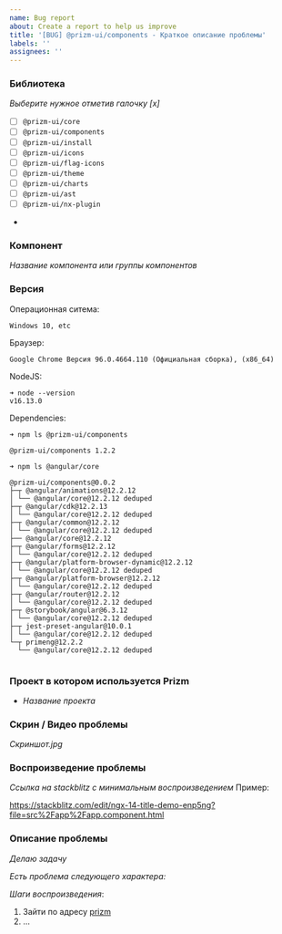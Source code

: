 ```yaml
---
name: Bug report
about: Create a report to help us improve
title: '[BUG] @prizm-ui/components - Краткое описание проблемы'
labels: ''
assignees: ''
---
```


### Библиотека

_Выберите нужное отметив галочку [x]_

- [ ] `@prizm-ui/core`
- [ ] `@prizm-ui/components`
- [ ] `@prizm-ui/install`
- [ ] `@prizm-ui/icons`
- [ ] `@prizm-ui/flag-icons`
- [ ] `@prizm-ui/theme`
- [ ] `@prizm-ui/charts`
- [ ] `@prizm-ui/ast`
- [ ] `@prizm-ui/nx-plugin`
-

### Компонент

_Название компонента или группы компонентов_

### Версия

Операционная ситема:

`Windows 10, etc`

Браузер:

`Google Chrome Версия 96.0.4664.110 (Официальная сборка), (x86_64)`

NodeJS:

```
➜ node --version
v16.13.0
```

Dependencies:

```
➜ npm ls @prizm-ui/components

@prizm-ui/components 1.2.2
```

```
➜ npm ls @angular/core

@prizm-ui/components@0.0.2
├─┬ @angular/animations@12.2.12
│ └── @angular/core@12.2.12 deduped
├─┬ @angular/cdk@12.2.13
│ └── @angular/core@12.2.12 deduped
├─┬ @angular/common@12.2.12
│ └── @angular/core@12.2.12 deduped
├── @angular/core@12.2.12
├─┬ @angular/forms@12.2.12
│ └── @angular/core@12.2.12 deduped
├─┬ @angular/platform-browser-dynamic@12.2.12
│ └── @angular/core@12.2.12 deduped
├─┬ @angular/platform-browser@12.2.12
│ └── @angular/core@12.2.12 deduped
├─┬ @angular/router@12.2.12
│ └── @angular/core@12.2.12 deduped
├─┬ @storybook/angular@6.3.12
│ └── @angular/core@12.2.12 deduped
├─┬ jest-preset-angular@10.0.1
│ └── @angular/core@12.2.12 deduped
└─┬ primeng@12.2.2
  └── @angular/core@12.2.12 deduped


```

### Проект в котором используется Prizm

- _Название проекта_

### Скрин / Видео проблемы

_Скриншот.jpg_

### Воспроизведение проблемы

_Ссылка на stackblitz с минимальным воспроизведением_
Пример:

https://stackblitz.com/edit/ngx-14-title-demo-enp5ng?file=src%2Fapp%2Fapp.component.html

### Описание проблемы

_Делаю задачу_

_Есть проблема следующего характера:_

_Шаги воспроизведения_:

1. Зайти по адресу [prizm](https://doc.prizm.zyfra.com)
2. ...

